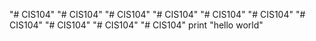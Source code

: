 "# CIS104" 
"# CIS104" 
"# CIS104" 
"# CIS104" 
"# CIS104" 
"# CIS104" 
"# CIS104" 
"# CIS104" 
"# CIS104" 
"# CIS104" 
print "hello world"

